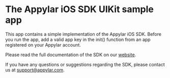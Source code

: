 
# The Appylar iOS SDK UIKit sample app

This app contains a simple implementation of the Appylar iOS SDK. Before you run the app, add a valid app key in the init() function from an app registered on your Appylar account.

Please read the full documentation of the SDK on our [website](https://www.appylar.com/documentation/ios/overview/).

If you have any questions or suggestions regarding the SDK, please contact us at [support@appylar.com](mailto:support@appylar.com).
